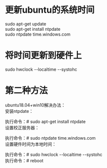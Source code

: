 # 更新ubuntu的系统时间  
sudo apt-get update  
sudo apt-get install ntpdate  
sudo ntpdate time.windows.com  
# 将时间更新到硬件上  
sudo hwclock --localtime --systohc

# 第二种方法
ubuntu18.04+win10解决办法：  
安装ntpdate：  

执行命令：# sudo apt-get install ntpdate  
设置校正服务器：  

执行命令：# sudo ntpdate time.windows.com  
设置硬件时间为本地时间：  

执行命令：# sudo hwclock --localtime --systohc  
执行命令：# reboot  
